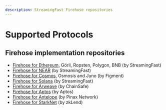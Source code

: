 ```yaml
---
description: StreamingFast Firehose repositories
---
```


# Supported Protocols

## Firehose implementation repositories

* [Firehose for Ethereum](https://github.com/streamingfast/sf-ethereum), Görli, Ropsten, Polygon, BNB (by StreamingFast)
* [Firehose for NEAR](https://github.com/streamingfast/sf-near) (by StreamingFast)
* [Firehose for Cosmos](https://github.com/figment-networks/firehose-cosmos), Osmosis and Juno (by Figment)
* [Firehose for Solana](https://github.com/streamingfast/sf-solana) (by StreamingFast)
* [Firehose for Arweave](https://github.com/streamingfast/firehose-arweave) (by ChainSafe)
* [Firehose for Aptos](https://github.com/streamingfast/firehose-aptos) (by Aptos)
* [Firehose for Antelope](https://github.com/pinax-network/firehose-antelope) (by Pinax Network)
* [Firehose for StarkNet](https://github.com/starknet-graph/firehose-starknet) (by zkLend)

